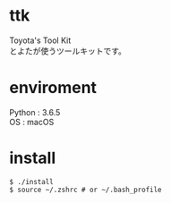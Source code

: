 # ttk
Toyota's Tool Kit  
とよたが使うツールキットです。

# enviroment
Python : 3.6.5  
OS : macOS

# install
```shell
$ ./install
$ source ~/.zshrc # or ~/.bash_profile
```
